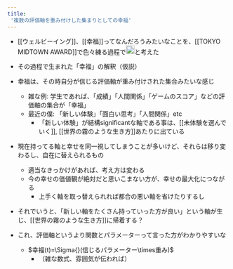 ```yaml
---
title:
 '複数の評価軸を重み付けした集まりとしての幸福'
---
```


- [[ウェルビーイング]]、[[幸福]]ってなんだろうみたいなことを、[[TOKYO MIDTOWN AWARD]]で色々練る過程で<img src='https://scrapbox.io/api/pages/blu3mo-public/axokxi/icon' alt='axokxi.icon' height="19.5"/>と考えた
- その過程で生まれた「幸福」の解釈（仮説）

- 幸福は、その時自分が信じる評価軸が重み付けされた集合みたいな感じ
    - 雑な例: 学生であれば、「成績」「人間関係」「ゲームのスコア」などの評価軸の集合が「幸福」
    - 最近の僕: 「新しい体験」「面白い思考」「人間関係」etc
        - 「新しい体験」が結構significantな軸である事は、[[未体験を選んでいく]], [[世界の霧のような生き方]]あたりに出ている
- 現在持ってる軸と幸せを同一視してしまうことが多いけど、それらは移り変わるし、自在に替えられるもの
    - 適当なきっかけがあれば、考え方は変わる
    - 今の幸せの価値観が絶対だと思いこまない方が、幸せの最大化につながる
        - 上手く軸を取っ替えられれば都合の悪い軸を省けたりするし
- それでいうと、「新しい軸をたくさん持っていった方が良い」という軸が生じ、[[世界の霧のような生き方]]に帰着する？

- これ、評価軸というより関数とパラメーターって言った方がわかりやすいな
    - $幸福(t)=\Sigma{}(信じるパラメーター\times重み)$
        - （雑な数式、雰囲気が伝われば）
